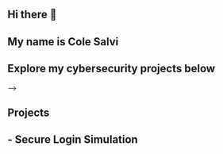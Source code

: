 ## Hi there 👋
## My name is Cole Salvi
## Explore my cybersecurity projects below
-->
## Projects
## - Secure Login Simulation
